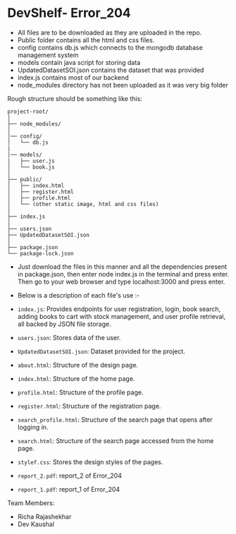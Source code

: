 # DevShelf- Error_204

- All files are to be downloaded as they are uploaded in the repo. 
- Public folder contains all the html and css files.
- config contains db.js which connects to the mongodb database management system
- models contain java script for storing data
- UpdatedDatasetSOI.json contains the dataset that was provided
- index.js contains most of our backend
- node_modules directory has not been uploaded as it was very big folder
  
Rough structure should be something like this:
```
project-root/
│
├── node_modules/
│
│── config/
│   └── db.js
|
│── models/
|   ├── user.js
│   └── book.js
│
├── public/
│   ├── index.html
│   ├── register.html
│   ├── profile.html
│   └── (other static image, html and css files)
│
├── index.js
│ 
├── users.json
├── UpdatedDatasetSOI.json
│
├── package.json
└── package-lock.json
```

- Just download the files in this manner and all the dependencies present in package.json, then enter node index.js in the terminal and press enter. Then go to your web browser and type localhost:3000 and press enter.

- Below is a description of each file's use :-

- `index.js`: Provides endpoints for user registration, login, book search, adding books to cart with stock management, and user profile retrieval, all backed by JSON file storage.

- `users.json`: Stores data of the user.

- `UpdatedDatasetSOI.json`: Dataset provided for the project.

- `about.html`: Structure of the design page.

- `index.html`: Structure of the home page.

- `profile.html`: Structure of the profile page.

- `register.html`: Structure of the registration page.

- `search_profile.html`: Structure of the search page that opens after logging in.

- `search.html`: Structure of the search page accessed from the home page.

- `stylef.css`: Stores the design styles of the pages.

- `report_2.pdf`: report_2 of Error_204

- `report_1.pdf`: report_1 of Error_204

Team Members: 
- Richa Rajashekhar
- Dev Kaushal

